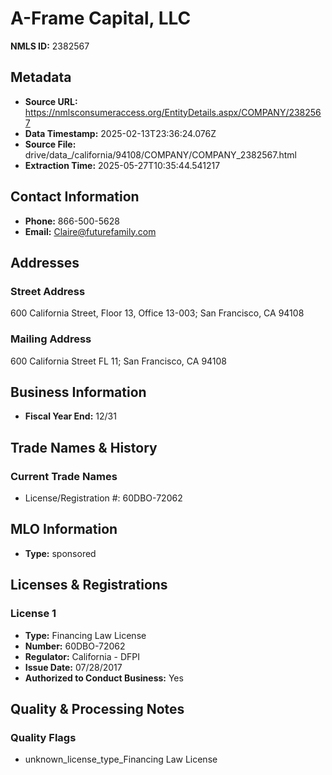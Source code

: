 # A-Frame Capital, LLC

**NMLS ID:** 2382567

## Metadata
- **Source URL:** https://nmlsconsumeraccess.org/EntityDetails.aspx/COMPANY/2382567
- **Data Timestamp:** 2025-02-13T23:36:24.076Z
- **Source File:** drive/data_/california/94108/COMPANY/COMPANY_2382567.html
- **Extraction Time:** 2025-05-27T10:35:44.541217

## Contact Information
- **Phone:** 866-500-5628
- **Email:** Claire@futurefamily.com

## Addresses
### Street Address
600 California Street, Floor 13, Office 13-003; San Francisco, CA 94108

### Mailing Address
600 California Street FL 11; San Francisco, CA 94108

## Business Information
- **Fiscal Year End:** 12/31

## Trade Names & History
### Current Trade Names
- License/Registration #: 60DBO-72062

## MLO Information
- **Type:** sponsored

## Licenses & Registrations

### License 1
- **Type:** Financing Law License
- **Number:** 60DBO-72062
- **Regulator:** California - DFPI
- **Issue Date:** 07/28/2017
- **Authorized to Conduct Business:** Yes

## Quality & Processing Notes
### Quality Flags
- unknown_license_type_Financing Law License
